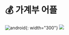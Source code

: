 # 💰 가계부 어플
![android](https://user-images.githubusercontent.com/61879996/90954712-b679c780-e4b1-11ea-97d8-28d3cc2cc3e3.gif){: width="300"}
<img src="https://user-images.githubusercontent.com/61879996/90954712-b679c780-e4b1-11ea-97d8-28d3cc2cc3e3.gif">
